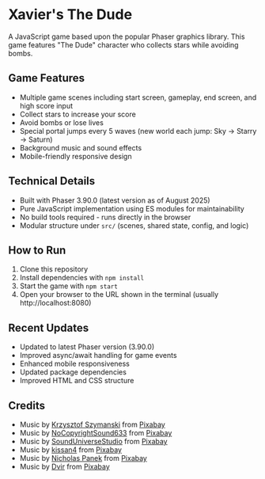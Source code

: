# Xavier's The Dude

A JavaScript game based upon the popular Phaser graphics library. This game features "The Dude" character who collects stars while avoiding bombs.

## Game Features

- Multiple game scenes including start screen, gameplay, end screen, and high score input
- Collect stars to increase your score
- Avoid bombs or lose lives
- Special portal jumps every 5 waves (new world each jump: Sky -> Starry -> Saturn)
- Background music and sound effects
- Mobile-friendly responsive design

## Technical Details

- Built with Phaser 3.90.0 (latest version as of August 2025)
- Pure JavaScript implementation using ES modules for maintainability
- No build tools required - runs directly in the browser
- Modular structure under `src/` (scenes, shared state, config, and logic)

## How to Run

1. Clone this repository
2. Install dependencies with `npm install`
3. Start the game with `npm start`
4. Open your browser to the URL shown in the terminal (usually http://localhost:8080)

## Recent Updates

- Updated to latest Phaser version (3.90.0)
- Improved async/await handling for game events
- Enhanced mobile responsiveness
- Updated package dependencies
- Improved HTML and CSS structure

## Credits
- Music by <a href="https://pixabay.com/users/djartmusic-46653586/?utm_source=link-attribution&utm_medium=referral&utm_campaign=music&utm_content=301272">Krzysztof Szymanski</a> from <a href="https://pixabay.com//?utm_source=link-attribution&utm_medium=referral&utm_campaign=music&utm_content=301272">Pixabay</a>
- Music by <a href="https://pixabay.com/users/nocopyrightsound633-47610058/?utm_source=link-attribution&utm_medium=referral&utm_campaign=music&utm_content=322342">NoCopyrightSound633</a> from <a href="https://pixabay.com/music//?utm_source=link-attribution&utm_medium=referral&utm_campaign=music&utm_content=322342">Pixabay</a>
- Music by <a href="https://pixabay.com/users/sounduniversestudio-43016639/?utm_source=link-attribution&utm_medium=referral&utm_campaign=music&utm_content=211547">SoundUniverseStudio</a> from <a href="https://pixabay.com/music//?utm_source=link-attribution&utm_medium=referral&utm_campaign=music&utm_content=211547">Pixabay</a>
- Music by <a href="https://pixabay.com/users/kissan4-10387284/?utm_source=link-attribution&utm_medium=referral&utm_campaign=music&utm_content=358340">kissan4</a> from <a href="https://pixabay.com//?utm_source=link-attribution&utm_medium=referral&utm_campaign=music&utm_content=358340">Pixabay</a>
- Music by <a href="https://pixabay.com/users/nickpanek-38266323/?utm_source=link-attribution&utm_medium=referral&utm_campaign=music&utm_content=218126">Nicholas Panek</a> from <a href="https://pixabay.com/music//?utm_source=link-attribution&utm_medium=referral&utm_campaign=music&utm_content=218126">Pixabay</a>
- Music by <a href="https://pixabay.com/users/musicinmedia-43224764/?utm_source=link-attribution&utm_medium=referral&utm_campaign=music&utm_content=387749">Dvir</a> from <a href="https://pixabay.com//?utm_source=link-attribution&utm_medium=referral&utm_campaign=music&utm_content=387749">Pixabay</a>
